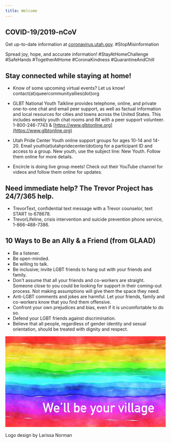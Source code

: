```yaml
---
title: Welcome
---
```


## COVID-19/2019-nCoV
Get up-to-date information at [coronavirus.utah.gov](https://coronavirus.utah.gov). #StopMisinformation 

Spread joy, hope, and accurate information! #StayAtHomeChallenge #SafeHands #TogetherAtHome #CoronaKindness #QuarantineAndChill 

## Stay connected while staying at home! 

- Know of some upcoming virtual events? Let us know! contact(at)queercommunityallies(dot)org 

- GLBT National Youth Talkline provides telephone, online, and private one-to-one chat and email peer support, as well as factual information and local resources for cities and towns across the United States. This includes weekly youth chat rooms and IM with a peer support volunteer. 1-800-246-7743 & [https://www.glbtonline.org](https://www.glbtonline.org) 
- Utah Pride Center Youth online support groups for ages 10-14 and 14-20. Email youth(at)utahpridecenter(dot)org for a participant ID and access to a group. New youth, use the subject line: New Youth. Follow them online for more details. 
- Encircle is doing live group meets! Check out their YouTube channel for videos and follow them online for updates. 

## Need immediate help? The Trevor Project has 24/7/365 help. 

- TrevorText, confidential text message with a Trevor counselor, text START to 678678. 
- TrevorLifeline, crisis intervention and suicide prevention phone service, 1-866-488-7386.


## 10 Ways to Be an Ally & a Friend (from GLAAD)  

- Be a listener.
- Be open-minded.
- Be willing to talk.
- Be inclusive; invite LGBT friends to hang out with your friends and family.
- Don't assume that all your friends and co-workers are straight. Someone close to you could be looking for support in their coming-out process. Not making assumptions will give them the space they need.
- Anti-LGBT comments and jokes are harmful. Let your friends, family and co-workers know that you find them offensive.
- Confront your own prejudices and bias, even if it is uncomfortable to do so.
- Defend your LGBT friends against discrimination.
- Believe that all people, regardless of gender identity and sexual orientation, should be treated with dignity and respect.


![we'll be your village](files/rainbow-banner.jpeg)

Logo design by Larissa Norman
